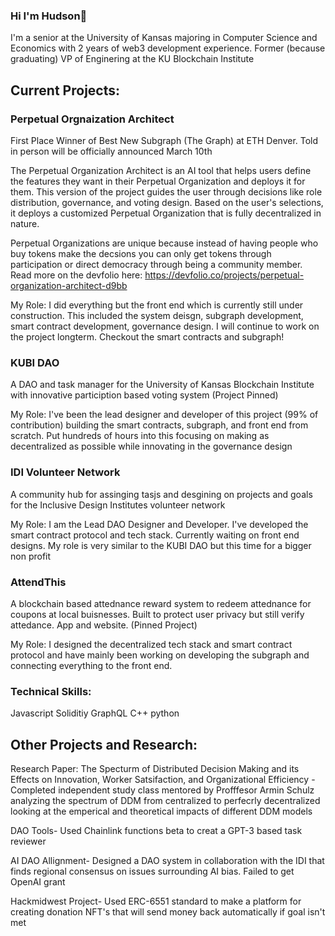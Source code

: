 ### Hi I'm Hudson👋

I'm a senior at the University of Kansas majoring in Computer Science and Economics with 2 years of web3 development experience. Former (because graduating) VP of Enginering at the KU Blockchain Institute

## Current Projects:

### Perpetual Orgnaization Architect
First Place Winner of Best New Subgraph (The Graph) at ETH Denver. Told in person will be officially announced March 10th

The Perpetual Organization Architect is an AI tool that helps users define the features they want in their Perpetual Organization and deploys it for them.
This version of the project guides the user through decisions like role distribution, governance, and voting design. Based on the user's selections, it deploys a customized Perpetual Organization that is fully decentralized in nature.

Perpetual Organizations are unique because instead of having people who buy tokens make the decsions you can only get tokens through participation or direct democracy through being a community member. Read more on the devfolio here: https://devfolio.co/projects/perpetual-organization-architect-d9bb


My Role:
I did everything but the front end which is currently still under construction. This included the system deisgn, subgraph development, smart contract development, governance design. I will continue to work on the project longterm. Checkout the smart contracts and subgraph!

### KUBI DAO 
A DAO and task manager for the University of Kansas Blockchain Institute with innovative particiption based voting system (Project Pinned)

My Role:
I've been the lead designer and developer of this project (99% of contribution) building the smart contracts, subgraph, and front end from scratch. Put hundreds of hours into this focusing on making as decentralized as possible while innovating in the governance design

### IDI Volunteer Network
A community hub for assinging tasjs and desgining on projects and goals for the Inclusive Design Institutes volunteer network

My Role:
I am the Lead DAO Designer and Developer. I've developed the smart contract protocol and tech stack. Currently waiting on front end designs. My role is very similar to the KUBI DAO but this time for a bigger non profit

### AttendThis  
A blockchain based attednance reward system to redeem attednance for coupons at local buisnesses. Built to protect user privacy but still verify attedance. App and website. (Pinned Project)

My Role: 
I designed the decentralized tech stack and smart contract protocol and have mainly been working on developing the subgraph and connecting everything to the front end.

### Technical Skills:
Javascript
Soliditiy
GraphQL
C++
python 


## Other Projects and Research:

Research Paper: 
The Specturm of Distributed Decision Making and its Effects on Innovation, Worker Satsifaction, and Organizational Efficiency -
Completed independent study class mentored by Profffesor Armin Schulz analyzing the spectrum of DDM from centralized to perfecrly decentralized looking at the emperical and theoretical impacts of different DDM models

DAO Tools- Used Chainlink functions beta to creat a GPT-3 based task reviewer

AI DAO Allignment- Designed a DAO system in collaboration with the IDI that finds regional consensus on issues surrounding AI bias. Failed to get OpenAI grant

Hackmidwest Project- Used ERC-6551 standard to make a platform for creating donation NFT's that will send money back automatically if goal isn't met

